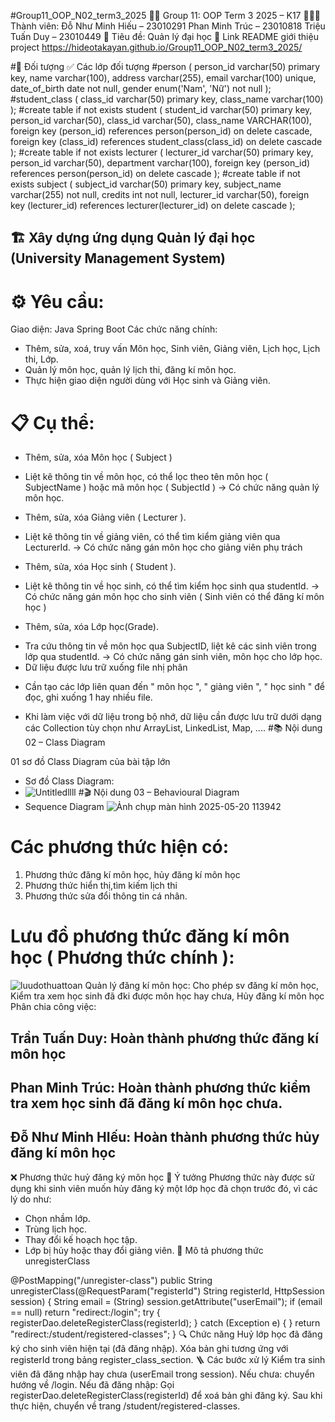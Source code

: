 #Group11_OOP_N02_term3_2025
👨‍🎓 Group 11: OOP Term 3 2025 – K17
🧑‍🤝‍🧑 Thành viên:
Đỗ Như Minh Hiếu – 23010291
Phan Minh Trúc – 23010818
Triệu Tuấn Duy – 23010449
📌 Tiêu đề: Quản lý đại học
🔗 Link README giới thiệu project
https://hideotakayan.github.io/Group11_OOP_N02_term3_2025/

#🎯 Đối tượng
✅ Các lớp đối tượng
#person (
    person_id varchar(50) primary key,
    name varchar(100),
    address varchar(255),
    email varchar(100) unique,
    date_of_birth date not null,
    gender enum('Nam', 'Nữ') not null
);
#student_class (
    class_id varchar(50) primary key,
    class_name varchar(100)
);
#create table if not exists student (
    student_id varchar(50) primary key,
    person_id varchar(50),
    class_id varchar(50),
	class_name VARCHAR(100),
    foreign key (person_id) references person(person_id) on delete cascade,
    foreign key (class_id) references student_class(class_id) on delete cascade
);
#create table if not exists lecturer (
    lecturer_id varchar(50) primary key,
    person_id varchar(50),
    department varchar(100),
    foreign key (person_id) references person(person_id) on delete cascade
);
#create table if not exists subject (
    subject_id varchar(50) primary key,
    subject_name varchar(255) not null,
    credits int not null,
    lecturer_id varchar(50),
    foreign key (lecturer_id) references lecturer(lecturer_id) on delete cascade
);

## 🏗️ Xây dựng ứng dụng Quản lý đại học (University Management System)
# ⚙️ Yêu cầu:
Giao diện: Java Spring Boot
Các chức năng chính:
 - Thêm, sửa, xoá, truy vấn Môn học, Sinh viên, Giảng viên, Lịch học, Lịch thi, Lớp.
 - Quản lý môn học, quản lý lịch thi, đăng kí môn học.
 - Thực hiện giao diện người dùng với Học sinh và Giảng viên.
# 📋 Cụ thể:
- Thêm, sửa, xóa Môn học ( Subject )
* Liệt kê thông tin về môn học, có thể lọc theo tên môn học ( SubjectName ) hoặc mã môn học ( SubjectId )
  -> Có chức năng quản lý môn học.
- Thêm, sửa, xóa Giảng viên ( Lecturer ).
* Liệt kê thông tin về giảng viên, có thể tìm kiểm giảng viên qua LecturerId.
  -> Có chức năng gán môn học cho giảng viên phụ trách
- Thêm, sửa, xóa Học sinh ( Student ).
* Liệt kê thông tin về học sinh, có thể tìm kiểm học sinh qua studentId.
  -> Có chức năng gán môn học cho sinh viên ( Sinh viên có thể đăng kí môn học )
- Thêm, sửa, xóa Lớp học(Grade).
* Tra cứu thông tin về môn học qua SubjectID, liệt kê các sinh viên trong lớp qua studentId.
  -> Có chức năng gán sinh viên, môn học cho lớp học.
* Dữ liệu được lưu trữ xuống file nhị phân
- Cần tạo các lớp liên quan đến " môn học ", " giảng viên ", " học sinh " để đọc, ghi xuống 1 hay nhiều file.
* Khi làm việc với dữ liệu trong bộ nhớ, dữ liệu cần được lưu trữ dưới dạng các Collection tùy chọn như ArrayList, LinkedList, Map, ....
#📚 Nội dung 02 – Class Diagram

01 sơ đồ Class Diagram của bài tập lớn

- Sơ đồ Class Diagram:
- ![Untitledllll](https://github.com/user-attachments/assets/b6ddcb33-e368-4b1a-a1a5-7c7e37983b71)
#🎬 Nội dung 03 – Behavioural Diagram
- Sequence Diagram ![Ảnh chụp màn hình 2025-05-20 113942](https://github.com/user-attachments/assets/ae52c239-d422-4f8f-9c4b-05a7d7ea7ccb)
# Các phương thức hiện có:
1. Phương thức đăng kí môn học, hủy đăng kí môn học
2. Phương thức hiển thị,tìm kiếm lịch thi
3. Phương thức sửa đổi thông tin cá nhân.
# Lưu đồ phương thức đăng kí môn học ( Phương thức chính ):
![luudothuattoan](https://github.com/user-attachments/assets/4a3a7d8e-fbe3-446e-89c8-60d6e76fc119)
Quản lý đăng kí môn học: Cho phép sv đăng kí môn học, Kiểm tra xem học sinh đã đki được môn học hay chưa, Hủy đăng kí môn học
Phân chia công việc:
## Trần Tuấn Duy: Hoàn thành phương thức đăng kí môn học
## Phan Minh Trúc: Hoàn thành phương thức kiểm tra xem học sinh đã đăng kí môn học chưa.
## Đỗ Như Minh HIếu: Hoàn thành phương thức hủy đăng kí môn học
❌ Phương thức huỷ đăng ký môn học
🧩 Ý tưởng
Phương thức này được sử dụng khi sinh viên muốn hủy đăng ký một lớp học đã chọn trước đó, vì các lý do như:
 - Chọn nhầm lớp.
 - Trùng lịch học.
 - Thay đổi kế hoạch học tập.
 - Lớp bị hủy hoặc thay đổi giảng viên.
🧾 Mô tả phương thức unregisterClass

@PostMapping("/unregister-class")
public String unregisterClass(@RequestParam("registerId") String registerId, HttpSession session) {
    String email = (String) session.getAttribute("userEmail");
    if (email == null)
        return "redirect:/login";
    try {
        registerDao.deleteRegisterClass(registerId);
    } catch (Exception e) {
    }
    return "redirect:/student/registered-classes";
}
🔍 Chức năng
Huỷ lớp học đã đăng ký cho sinh viên hiện tại (đã đăng nhập).
Xóa bản ghi tương ứng với registerId trong bảng register_class_section.
🪜 Các bước xử lý
Kiểm tra sinh viên đã đăng nhập hay chưa (userEmail trong session).
Nếu chưa: chuyển hướng về /login.
Nếu đã đăng nhập:
Gọi registerDao.deleteRegisterClass(registerId) để xoá bản ghi đăng ký.
Sau khi thực hiện, chuyển về trang /student/registered-classes.




